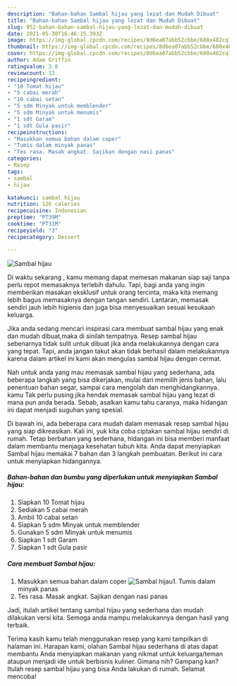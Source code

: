 ```yaml
---
description: "Bahan-bahan Sambal hijau yang lezat dan Mudah Dibuat"
title: "Bahan-bahan Sambal hijau yang lezat dan Mudah Dibuat"
slug: 952-bahan-bahan-sambal-hijau-yang-lezat-dan-mudah-dibuat
date: 2021-05-30T16:46:15.393Z
image: https://img-global.cpcdn.com/recipes/8d6ea07abb52cbbe/680x482cq70/sambal-hijau-foto-resep-utama.jpg
thumbnail: https://img-global.cpcdn.com/recipes/8d6ea07abb52cbbe/680x482cq70/sambal-hijau-foto-resep-utama.jpg
cover: https://img-global.cpcdn.com/recipes/8d6ea07abb52cbbe/680x482cq70/sambal-hijau-foto-resep-utama.jpg
author: Adam Griffin
ratingvalue: 3.8
reviewcount: 12
recipeingredient:
- "10 Tomat hijau"
- "5 cabai merah"
- "10 cabai setan"
- "5 sdm Minyak untuk memblender"
- "5 sdm Minyak untuk menumis"
- "1 sdt Garam"
- "1 sdt Gula pasir"
recipeinstructions:
- "Masukkan semua bahan dalam coper"
- "Tumis dalam minyak panas"
- "Tes rasa. Masak angkat. Sajikan dengan nasi panas"
categories:
- Resep
tags:
- sambal
- hijau

katakunci: sambal hijau 
nutrition: 126 calories
recipecuisine: Indonesian
preptime: "PT39M"
cooktime: "PT31M"
recipeyield: "3"
recipecategory: Dessert

---
```



![Sambal hijau](https://img-global.cpcdn.com/recipes/8d6ea07abb52cbbe/680x482cq70/sambal-hijau-foto-resep-utama.jpg)

Di waktu  sekarang , kamu memang dapat memesan makanan siap saji tanpa perlu repot memasaknya terlebih dahulu. Tapi, bagi anda yang ingin memberikan masakan eksklusif untuk orang tercinta, maka kita memang lebih bagus memasaknya dengan tangan sendiri. Lantaran, memasak sendiri jauh lebih higienis dan juga bisa menyesuaikan sesuai kesukaan keluarga.

Jika anda sedang mencari inspirasi cara membuat sambal hijau yang enak dan mudah dibuat,maka di sinilah tempatnya. Resep sambal hijau  sebenarnya tidak sulit untuk dibuat jika anda melakukannya dengan cara yang tepat. Tapi, anda jangan takut akan tidak berhasil dalam melakukannya 
karena dalam artikel ini kami akan mengulas sambal hijau dengan cermat.  



Nah untuk anda yang mau memasak sambal hijau yang sederhana, ada beberapa langkah yang bisa dikerjakan, mulai dari memilih jenis bahan, lalu penentuan bahan segar, sampai cara mengolah dan menghidangkannya. kamu Tak perlu pusing jika hendak memasak sambal hijau yang lezat di mana pun anda berada. Sebab, asalkan kamu  tahu caranya, maka hidangan ini dapat menjadi suguhan yang spesial.

Di bawah ini, ada beberapa cara mudah dalam memasak resep sambal hijau yang siap dikreasikan. Kali ini, yuk kita coba ciptakan sambal hijau sendiri di rumah. Tetap berbahan yang sederhana, hidangan ini bisa memberi manfaat dalam membantu menjaga kesehatan tubuh kita. Anda dapat menyiapkan Sambal hijau memakai 7 bahan dan 3 langkah pembuatan. Berikut ini cara untuk menyiapkan hidangannya.

<!--inarticleads1-->

##### Bahan-bahan dan bumbu yang diperlukan untuk menyiapkan Sambal hijau:

1. Siapkan 10 Tomat hijau
1. Sediakan 5 cabai merah
1. Ambil 10 cabai setan
1. Siapkan 5 sdm Minyak untuk memblender
1. Gunakan 5 sdm Minyak untuk menumis
1. Siapkan 1 sdt Garam
1. Siapkan 1 sdt Gula pasir




<!--inarticleads2-->

##### Cara membuat Sambal hijau:

1. Masukkan semua bahan dalam coper
<img src="https://img-global.cpcdn.com/steps/ff70bfe28f08fe1e/160x128cq70/sambal-hijau-langkah-memasak-1-foto.jpg" alt="Sambal hijau">1. Tumis dalam minyak panas
1. Tes rasa. Masak angkat. Sajikan dengan nasi panas




Jadi, itulah artikel tentang  sambal hijau  yang sederhana dan mudah dilakukan versi kita. Semoga anda mampu melakukannya dengan hasil yang terbaik. 

Terima kasih kamu telah menggunakan resep yang kami tampilkan di halaman ini. Harapan kami, olahan  Sambal hijau sederhana di atas dapat membantu Anda menyiapkan makanan yang nikmat untuk keluarga/teman ataupun menjadi ide untuk berbisnis kuliner. Gimana nih? Gampang kan? Itulah resep sambal hijau yang bisa Anda lakukan di rumah. Selamat mencoba!

